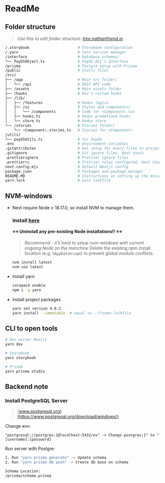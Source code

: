 # ReadMe

## Folder structure

> _Use this to edit folder structure: [tree.nathanfriend.io](https://tree.nathanfriend.io/?s=(%27optizs!(%27fancy!true~fullPath!false~trailingSlash!true~rootDot!false)~source!(%27source!%27%2F.stKybook9_-StKybook%20VuratizQ.yarn00*3YarBv_sioBmanag_Qint_face98-DatabasFschemas2LPayOSObjectq0*3PayOS%20Obj%227Int_faceQprisma00%20-PostgrFsetup%20with%20PrismaQpublic00%20-Static%20XsQsrc4api00-REST%20API%20code4app00-MaiBsrc%20fold_4assets9*-MaiBasset7fold_4Z98-Dev%227custom%20Z4lib28%2Ffeatures0*Jlogics28%2Fui9\*-Style7and%20cWs2**%2FcWs\***-CodFfK6qx28Zq08Jpredefined%20Z28stKeq08JstKe4stKies9*3StKie7fold_2*6.stKiesq*3StKie7fK6Qutils2LpayOSUtilsq0*-fK%20PayOS2.env008-Envirzment%20variables2.gitattributes9-eol%20setup%20fK%20ev_y%20X7iBproject5.gitignKe98-Git%245.pHignKe93PH%242.pHrc9*-PH%20rule7Vured5next.V.mjs93Default%20Nextj7V2package.jsz9*3Package7and%20packagFmanag_2README.MD003Instructiz7oBsetting%20up%20thFenvirzment2yarn.lock003yarBlockX%27)~v_siz!%271%27)8L-%2039**2%5Cn3%23%2042L%2F5%2C%20dzt%20touch26%20%3CCW%3E7s%208\*%2090**Bn%20Fe%20Hretti_J-Redux%20KorL%20%20Q2%2FVczfigWompzentXfileZhooks_erq.tszon%24%20ignKFXs%01%24zq_ZXWVQLKJHFB987654320-_)_

```bash
/.storybook                      # Storybook configuration
/.yarn                           # Yarn version manager
/interface                       # Database schemas/
└── PayOSObject.ts               # PayOS Obj's Interface
/prisma                          # Postgre setup with Prisma
/public                          # Static files
/src/
├── /app                         # Main src folder/
│   └── /api                     # REST API code
├── /assets                      # Main assets folder
├── /hooks                       # Dev's custom hooks
├── /lib/
│   ├── /features                # Redux logics
│   ├── /ui                      # Styles and components/
│   │   └── /components          # Code for <Component>.tsx
│   ├── hooks.ts                 # Redux predefined hooks
│   └── store.ts                 # Redux store
└── /stories                     # Stories folder/
    └── <Component>.stories.ts   # Stories for <Component>
/utils/
└── payOSUtils.ts                # for PayOS
.env                             # Environment variables
.gitattributes                   # eol setup for every files in project, dont touch
.gitignore                       # Git ignore files, dont touch
.prettierignore                  # Prettier ignore files
.prettierrc                      # Prettier rules configured, dont touch
next.config.mjs                  # Default Nextjs config
package.json                     # Packages and package manager
README.MD                        # Instructions on setting up the environment
yarn.lock                        # yarn lockfile
```

## NVM-windows

- Next require Node ≥ 18.17.0, so install NVM to manage them.
  ### Install [here](https://github.com/coreybutler/nvm-windows/releases)
  **⭐⭐ Uninstall any pre-existing Node installations!! ⭐⭐**
  > _Recommend - it’s hard to setup nvm-windows with current ongoing Node on the manchine_
  > Delete the existing npm install location (e.g. `%AppData%\npm`) to prevent global module conflicts.
  ```bash
  nvm install latest
  nvm use latest
  ```
- Install yarn
  ```bash
  corepack enable
  npm i -g yarn
  ```
- Install project packages
  ```bash
  yarn set version 4.0.2
  yarn install --immutable  # equal to --frozen-lockfile
  ```

## CLI to open tools

```bash
# Dev server Nextjs
yarn dev

# Storybook
yarn storybook

# Prisma
yarn prisma studio
```

## Backend note

### Install PostgreSQL Server

> [www.postgresql.org](https://www.postgresql.org/download/windows/)

Change env:

```
"postgresql://postgres:1@localhost:5432/os" -> Change postgres:1" to "[username]:[password]
```

Run server with Postgre:

```bash
1. Run "yarn prisma generate" -> Update schema
2. Run "yarn prisma db push" -> Create db base on schema

Schema Location:
/prisma/schema.prisma
```
